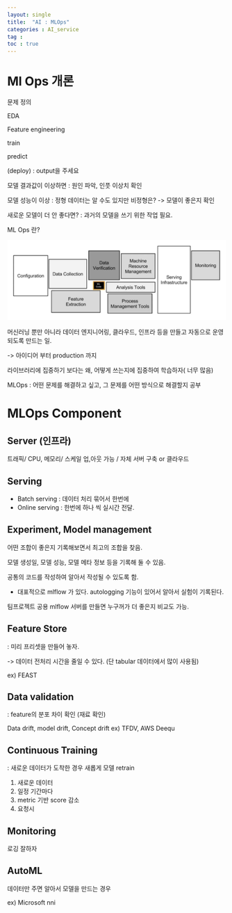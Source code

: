 ```yaml
---
layout: single
title:  "AI : MLOps"
categories : AI_service
tag : 
toc : true
---
```


# Ml Ops 개론

문제 정의

EDA

Feature engineering

train

predict

(deploy) : output을 주세요


모델 결과값이 이상하면
: 원인 파악, 인풋 이상치 확인

모델 성능이 이상
: 정형 데이터는 알 수도 있지만 비정형은? -> 모델이 좋은지 확인

새로운 모델이 더 안 좋다면?
: 과거의 모델을 쓰기 위한 작업 필요.



ML Ops 란?

![image-20221107113300873](/images/2022-11-07-daily/image-20221107113300873.png)

머신러닝 뿐만 아니라 데이터 엔지니어링, 클라우드, 인프라 등을 만들고 자동으로 운영되도록 만드는 일.

-> 아이디어 부터 production 까지 


라이브러리에 집중하기 보다는 왜, 어떻게 쓰는지에 집중하여 학습하자( 너무 많음)

MLOps : 어떤 문제를 해결하고 싶고, 그 문제를 어떤 방식으로 해결할지 공부


# MLOps Component

## Server (인프라)
트래픽/ CPU, 메모리/ 스케일 업,아웃 가능 / 자체 서버 구축 or 클라우드 

## Serving

+ Batch serving : 데이터 처리 묶어서 한번에
+ Online serving : 한번에 하나 씩 실시간 전달. 

## Experiment, Model management

어떤 조합이 좋은지 기록해보면서 최고의 조합을 찾음.

모델 생성일, 모델 성능, 모델 메타 정보 등을 기록해 둘 수 있음.

공통의 코드를 작성하여 알아서 작성될 수 있도록 함.

- 대표적으로 mlflow 가 있다.
autologging 기능이 있어서 알아서 실험이 기록된다.

팀프로젝트 공용 mlflow 서버를 만들면 누구꺼가 더 좋은지 비교도 가능.


## Feature Store
: 미리 프리셋을 만들어 놓자.

-> 데이터 전처리 시간을 줄일 수 있다. (단 tabular 데이터에서 많이 사용됨)


ex) FEAST 

## Data validation
: feature의 분포 차이 확인 (재료 확인)

Data drift, model drift, Concept drift
ex) TFDV, AWS Deequ

## Continuous Training
: 새로운 데이터가 도착한 경우 새롭게 모델 retrain

1) 새로운 데이터
2) 일정 기간마다
3) metric 기반 score 감소
4) 요청시


## Monitoring

로깅 잘하자 

## AutoML

데이터만 주면 알아서 모델을 만드는 경우

ex) Microsoft nni



